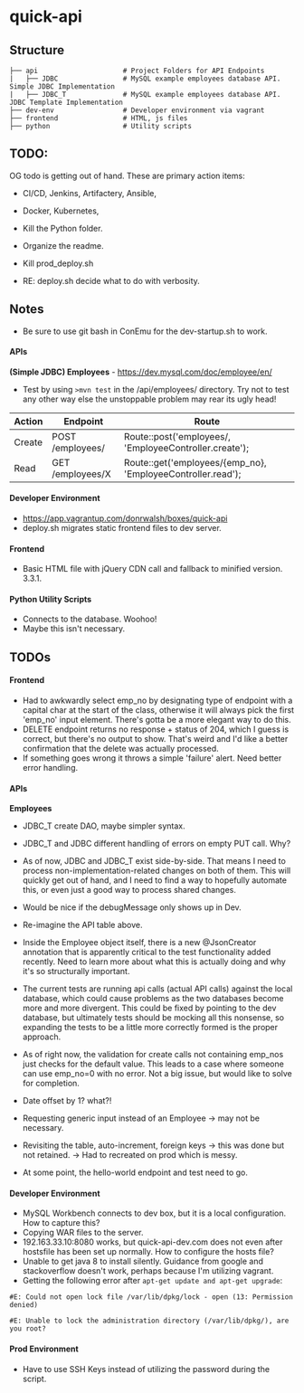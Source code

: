 # quick-api

## Structure

    ├── api                     # Project Folders for API Endpoints
    |   ├── JDBC                # MySQL example employees database API. Simple JDBC Implementation
    |   ├── JDBC_T              # MySQL example employees database API. JDBC Template Implementation
    ├── dev-env                 # Developer environment via vagrant
    ├── frontend                # HTML, js files
    ├── python                  # Utility scripts

## TODO:

OG todo is getting out of hand. These are primary action items:

* CI/CD, Jenkins, Artifactery, Ansible, 
* Docker, Kubernetes, 

* Kill the Python folder.
* Organize the readme.
* Kill prod_deploy.sh

* RE: deploy.sh decide what to do with verbosity.
	
## Notes

* Be sure to use git bash in ConEmu for the dev-startup.sh to work.

#### APIs

**(Simple JDBC) Employees** - https://dev.mysql.com/doc/employee/en/
* Test by using `>mvn test` in the /api/employees/ directory. Try not to test any other way else the unstoppable problem may rear its ugly head!

| Action | Endpoint         | Route                                                        |
|--------|------------------|--------------------------------------------------------------|
| Create | POST /employees/ | Route::post('employees/, 'EmployeeController.create');       |
| Read   | GET /employees/X | Route::get('employees/{emp_no}, 'EmployeeController.read');  |


#### Developer Environment

* https://app.vagrantup.com/donrwalsh/boxes/quick-api
* deploy.sh migrates static frontend files to dev server.


#### Frontend

* Basic HTML file with jQuery CDN call and fallback to minified version. 3.3.1.

#### Python Utility Scripts

* Connects to the database. Woohoo!
* Maybe this isn't necessary.

## TODOs

#### Frontend

* Had to awkwardly select emp_no by designating type of endpoint with a capital char at the start of the class, otherwise it will always pick the first 'emp_no' input element. There's gotta be a more elegant way to do this.
* DELETE endpoint returns no response + status of 204, which I guess is correct, but there's no output to show. That's weird and I'd like a better confirmation that the delete was actually processed.
* If something goes wrong it throws a simple 'failure' alert. Need better error handling.

#### APIs

**Employees**

* JDBC_T create DAO, maybe simpler syntax.
* JDBC_T and JDBC different handling of errors on empty PUT call. Why?

* As of now, JDBC and JDBC_T exist side-by-side. That means I need to process non-implementation-related changes on both of them. This will quickly get out of hand, and I need to find a way to hopefully automate this, or even just a good way to process shared changes.

* Would be nice if the debugMessage only shows up in Dev.
* Re-imagine the API table above.
* Inside the Employee object itself, there is a new @JsonCreator annotation that is apparently critical to the test functionality added recently. Need to learn more about what this is actually doing and why it's so structurally important.
* The current tests are running api calls (actual API calls) against the local database, which could cause problems as the two databases become more and more divergent. This could be fixed by pointing to the dev database, but ultimately tests should be mocking all this nonsense, so expanding the tests to be a little more correctly formed is the proper approach.
* As of right now, the validation for create calls not containing emp_nos just checks for the default value. This leads to a case where someone can use emp_no=0 with no error. Not a big issue, but would like to solve for completion.
* Date offset by 1? what?!
* Requesting generic input instead of an Employee -> may not be necessary.
* Revisiting the table, auto-increment, foreign keys -> this was done but not retained. -> Had to recreated on prod which is messy.
* At some point, the hello-world endpoint and test need to go.

#### Developer Environment

* MySQL Workbench connects to dev box, but it is a local configuration. How to capture this?
* Copying WAR files to the server.
* 192.163.33.10:8080 works, but quick-api-dev.com does not even after hostsfile has been set up normally. How to configure the hosts file?
* Unable to get java 8 to install silently. Guidance from google and stackoverflow doesn't work, perhaps because I'm utilizing vagrant.
* Getting the following error after `apt-get update and apt-get upgrade`:

`#E: Could not open lock file /var/lib/dpkg/lock - open (13: Permission denied)`

`#E: Unable to lock the administration directory (/var/lib/dpkg/), are you root?`

#### Prod Environment
* Have to use SSH Keys instead of utilizing the password during the script.
	